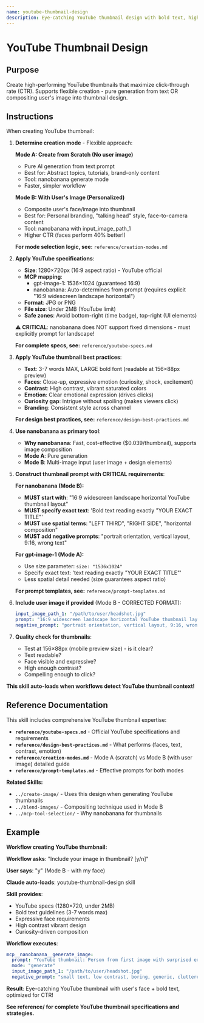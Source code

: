 ```yaml
---
name: youtube-thumbnail-design
description: Eye-catching YouTube thumbnail design with bold text, high contrast, and emotion-driven visuals. Supports two modes - create from scratch OR composite user's image into thumbnail. Use when creating YouTube thumbnails, optimizing video CTR, or need attention-grabbing designs.
---
```


# YouTube Thumbnail Design

## Purpose

Create high-performing YouTube thumbnails that maximize click-through rate (CTR). Supports flexible creation - pure generation from text OR compositing user's image into thumbnail design.

## Instructions

When creating YouTube thumbnail:

1. **Determine creation mode** - Flexible approach:

   **Mode A: Create from Scratch (No user image)**
   - Pure AI generation from text prompt
   - Best for: Abstract topics, tutorials, brand-only content
   - Tool: nanobanana generate mode
   - Faster, simpler workflow

   **Mode B: With User's Image (Personalized)**
   - Composite user's face/image into thumbnail
   - Best for: Personal branding, "talking head" style, face-to-camera content
   - Tool: nanobanana with input_image_path_1
   - Higher CTR (faces perform 40% better!)

   **For mode selection logic, see:** `reference/creation-modes.md`

2. **Apply YouTube specifications**:
   - **Size**: 1280×720px (16:9 aspect ratio) - YouTube official
   - **MCP mapping**:
     - gpt-image-1: 1536×1024 (guaranteed 16:9)
     - nanobanana: Auto-determines from prompt (requires explicit "16:9 widescreen landscape horizontal")
   - **Format**: JPG or PNG
   - **File size**: Under 2MB (YouTube limit)
   - **Safe zones**: Avoid bottom-right (time badge), top-right (UI elements)

   **⚠️ CRITICAL**: nanobanana does NOT support fixed dimensions - must explicitly prompt for landscape!

   **For complete specs, see:** `reference/youtube-specs.md`

3. **Apply YouTube thumbnail best practices**:
   - **Text**: 3-7 words MAX, LARGE bold font (readable at 156×88px preview)
   - **Faces**: Close-up, expressive emotion (curiosity, shock, excitement)
   - **Contrast**: High contrast, vibrant saturated colors
   - **Emotion**: Clear emotional expression (drives clicks)
   - **Curiosity gap**: Intrigue without spoiling (makes viewers click)
   - **Branding**: Consistent style across channel

   **For design best practices, see:** `reference/design-best-practices.md`

4. **Use nanobanana as primary tool**:
   - **Why nanobanana**: Fast, cost-effective ($0.039/thumbnail), supports image composition
   - **Mode A**: Pure generation
   - **Mode B**: Multi-image input (user image + design elements)

5. **Construct thumbnail prompt with CRITICAL requirements**:

   **For nanobanana (Mode B):**
   - **MUST start with**: "16:9 widescreen landscape horizontal YouTube thumbnail layout"
   - **MUST specify exact text**: 'Bold text reading exactly "YOUR EXACT TITLE"'
   - **MUST use spatial terms**: "LEFT THIRD", "RIGHT SIDE", "horizontal composition"
   - **MUST add negative prompts**: "portrait orientation, vertical layout, 9:16, wrong text"

   **For gpt-image-1 (Mode A):**
   - Use size parameter: `size: "1536x1024"`
   - Specify exact text: 'text reading exactly "YOUR EXACT TITLE"'
   - Less spatial detail needed (size guarantees aspect ratio)

   **For prompt templates, see:** `reference/prompt-templates.md`

6. **Include user image if provided** (Mode B - CORRECTED FORMAT):
   ```yaml
   input_image_path_1: "/path/to/user/headshot.jpg"
   prompt: "16:9 widescreen landscape horizontal YouTube thumbnail layout. Person from first image with [emotion] positioned on LEFT THIRD. Bold text reading exactly '[EXACT TITLE]' on RIGHT SIDE..."
   negative_prompt: "portrait orientation, vertical layout, 9:16, wrong text..."
   ```

7. **Quality check for thumbnails**:
   - Test at 156×88px (mobile preview size) - is it clear?
   - Text readable?
   - Face visible and expressive?
   - High enough contrast?
   - Compelling enough to click?

**This skill auto-loads when workflows detect YouTube thumbnail context!**

## Reference Documentation

This skill includes comprehensive YouTube thumbnail expertise:

- **`reference/youtube-specs.md`** - Official YouTube specifications and requirements
- **`reference/design-best-practices.md`** - What performs (faces, text, contrast, emotion)
- **`reference/creation-modes.md`** - Mode A (scratch) vs Mode B (with user image) detailed guide
- **`reference/prompt-templates.md`** - Effective prompts for both modes

**Related Skills:**
- `../create-image/` - Uses this design when generating YouTube thumbnails
- `../blend-images/` - Compositing technique used in Mode B
- `../mcp-tool-selection/` - Why nanobanana for thumbnails

## Example

**Workflow creating YouTube thumbnail:**

**Workflow asks**: "Include your image in thumbnail? [y/n]"

**User says**: "y" (Mode B - with my face)

**Claude auto-loads**: youtube-thumbnail-design skill

**Skill provides**:
- YouTube specs (1280×720, under 2MB)
- Bold text guidelines (3-7 words max)
- Expressive face requirements
- High contrast vibrant design
- Curiosity-driven composition

**Workflow executes**:
```yaml
mcp__nanobanana__generate_image:
  prompt: "YouTube thumbnail: Person from first image with surprised excited expression, bold white text 'AI AGENTS EXPLAINED' in impact font, vibrant orange-blue gradient background, high contrast, eye-catching, curiosity-driven. Face close-up in left third, text right side, professional YouTube aesthetic."
  mode: "generate"
  input_image_path_1: "/path/to/user/headshot.jpg"
  negative_prompt: "small text, low contrast, boring, generic, cluttered, illegible, dull colors"
```

**Result**: Eye-catching YouTube thumbnail with user's face + bold text, optimized for CTR!

**See reference/ for complete YouTube thumbnail specifications and strategies.**
